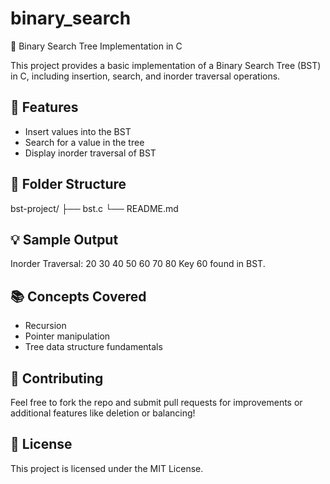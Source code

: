 # binary_search
🌳 Binary Search Tree Implementation in C

This project provides a basic implementation of a Binary Search Tree (BST) in C, including insertion, search, and inorder traversal operations.

## 🚀 Features

- Insert values into the BST
- Search for a value in the tree
- Display inorder traversal of BST

## 📂 Folder Structure
 bst-project/ ├── bst.c └── README.md



## 💡 Sample Output
Inorder Traversal: 20 30 40 50 60 70 80 Key 60 found in BST.



## 📚 Concepts Covered

- Recursion
- Pointer manipulation
- Tree data structure fundamentals

## 🤝 Contributing

Feel free to fork the repo and submit pull requests for improvements or additional features like deletion or balancing!

## 📜 License

This project is licensed under the MIT License.
